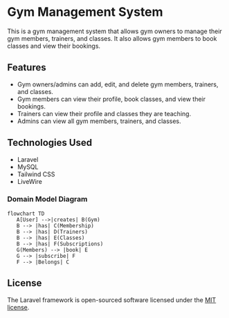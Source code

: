 # Gym Management System

This is a gym management system that allows gym owners to manage their gym members, trainers, and classes. It also
allows gym members to book classes and view their bookings.

## Features

- Gym owners/admins can add, edit, and delete gym members, trainers, and classes.
- Gym members can view their profile, book classes, and view their bookings.
- Trainers can view their profile and classes they are teaching.
- Admins can view all gym members, trainers, and classes.

## Technologies Used

- Laravel
- MySQL
- Tailwind CSS
- LiveWire

### Domain Model Diagram

```mermaid
flowchart TD
   A[User] -->|creates| B(Gym)
   B --> |has| C(Membership)
   B --> |has| D(Trainers)
   B --> |has| E(Classes)
   B --> |has| F(Subscriptions)
   G(Members) --> |book| E
   G --> |subscribe| F
   F --> |Belongs| C
```

## License

The Laravel framework is open-sourced software licensed under the [MIT license](https://opensource.org/licenses/MIT).
